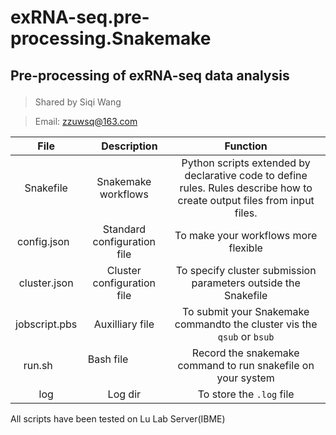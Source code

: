 # exRNA-seq.pre-processing.Snakemake
## Pre-processing of exRNA-seq data analysis </p>
> Shared by Siqi Wang

> Email: zzuwsq@163.com

|      File     |     Description             | Function |
|:-------------:|:---------------------------:|:--------:|
| Snakefile     | Snakemake workflows         |Python scripts extended by declarative code to define rules. Rules describe how to create output files from input files.| 
| config.json   | Standard configuration file |To make your workflows more flexible  |
| cluster.json  | Cluster configuration file  |To specify cluster submission parameters outside the Snakefile   |
| jobscript.pbs | Auxilliary file             | To submit your Snakemake commandto the cluster vis the `qsub` or `bsub`| 
| run.sh        | Bash file                   | Record the snakemake command to run snakefile on your system |
|log            | Log dir                     | To store the `.log` file    |

All scripts have been tested on Lu Lab Server(IBME)
